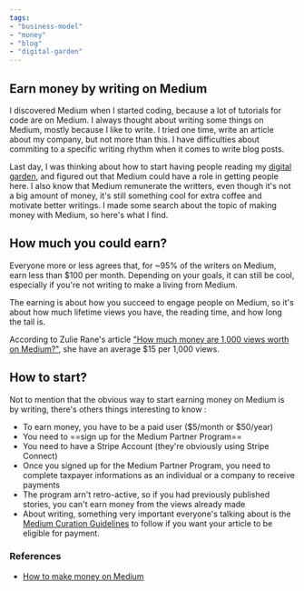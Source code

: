 ```yaml
---
tags:
- "business-model"
- "money"
- "blog"
- "digital-garden"
---
```


## Earn money by writing on Medium

I discovered Medium when I started coding, because a lot of tutorials for code are on Medium. I always thought about writing some things on Medium, mostly because I like to write. I tried one time, write an article about my company, but not more than this. I have difficulties about commiting to a specific writing rhythm when it comes to write blog posts. 

Last day, I was thinking about how to start having people reading my [digital garden](Digital%20garden.md), and figured out that Medium could have a role in getting people here. I also know that Medium remunerate the writters, even though it's not a big amount of money, it's still something cool for extra coffee and motivate better writings. I made some search about the topic of making money with Medium, so here's what I find. 

## How much you could earn?

Everyone more or less agrees that, for ~95% of the writers on Medium, earn less than $100 per month. Depending on your goals, it can still be cool, especially if you're not writing to make a living from Medium. 

The earning is about how you succeed to engage people on Medium, so it's about how much lifetime views you have, the reading time, and how long the tail is. 

According to Zulie Rane's article ["How much money are 1,000 views worth on Medium?"](https://bettermarketing.pub/how-much-money-is-1-000-views-worth-on-medium-5526ef0fe5a3), she have an average $15 per 1,000 views. 

## How to start? 

Not to mention that the obvious way to start earning money on Medium is by writing, there's others things interesting to know :
- To earn money, you have to be a paid user ($5/month or $50/year)
- You need to ==sign up for the Medium Partner Program==
- You need to have a Stripe Account (they're obviously using Stripe Connect)
- Once you signed up for the Medium Partner Program, you need to complete taxpayer informations as an individual or a company to receive payments
- The program arn't retro-active, so if you had previously published stories, you can't earn money from the views already made
- About writing, something very important everyone's talking about is the [Medium Curation Guidelines](https://help.medium.com/hc/en-us/articles/360006362473-Medium-s-Curation-Guidelines-Everything-Writers-Need-to-Know) to follow if you want your article to be eligible for payment. 

### References 
- [How to make money on Medium](https://medium.com/feedium/can-i-make-money-on-medium-1c7a9fcf72e9)